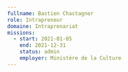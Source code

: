 ```yaml
---
fullname: Bastien Chastagner
role: Intrapreneur
domaine: Intraprenariat
missions:
  - start: 2021-01-05
    end: 2021-12-31
    status: admin
    employer: Ministère de la Culture
---
```



